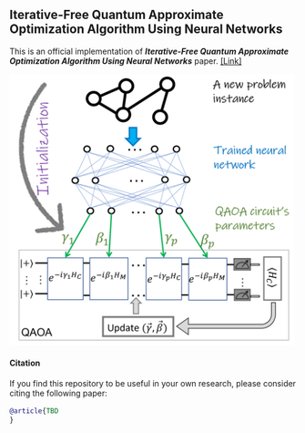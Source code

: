 ## Iterative-Free Quantum Approximate Optimization Algorithm Using Neural Networks
This is an official implementation of ***Iterative-Free Quantum Approximate Optimization Algorithm Using Neural Networks*** paper. [[Link]](https://amosy3.github.io/papers/QAOA_init.pdf)

<img width="500" src="QAOA_init.png">

#### Citation

If you find this repository to be useful in your own research, please consider citing the following paper:

```bib
@article{TBD
}
```
